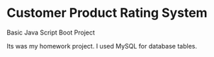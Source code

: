 # Customer Product Rating System

Basic Java Script Boot Project

Its was my homework project. I used MySQL for database tables.

